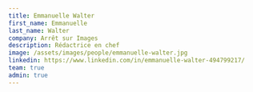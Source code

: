 ```yaml
---
title: Emmanuelle Walter
first_name: Emmanuelle
last_name: Walter
company: Arrêt sur Images
description: Rédactrice en chef
image: /assets/images/people/emmanuelle-walter.jpg
linkedin: https://www.linkedin.com/in/emmanuelle-walter-494799217/
team: true
admin: true
---
```

